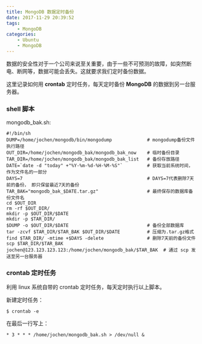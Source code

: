 ```yaml
---
title: MongoDB 数据定时备份
date: 2017-11-29 20:39:52
tags:
    - MongoDB
categories:
    - Ubuntu
    - MongoDB
---
```


数据的安全性对于一个公司来说至关重要，由于一些不可预测的故障，如突然断电、断网等，数据可能会丢失。这就要求我们定时备份数据。

这里记录如何用 **crontab** 定时任务，每天定时备份 **MongoDB** 的数据到另一台服务器。

### shell 脚本

mongodb_bak.sh:
```
#!/bin/sh
DUMP=/home/jochen/mongodb/bin/mongodump             # mongodump备份文件执行路径
OUT_DIR=/home/jochen/mongodb_bak/mongodb_bak_now    # 临时备份目录
TAR_DIR=/home/jochen/mongodb_bak/mongodb_bak_list   # 备份存放路径
DATE=`date -d "today" +"%Y-%m-%d-%H-%M-%S"`         # 获取当前系统时间，作为文件名的一部分
DAYS=7                                              # DAYS=7代表删除7天前的备份， 即只保留最近7天的备份
TAR_BAK="mongodb_bak_$DATE.tar.gz"                  # 最终保存的数据库备份文件名
cd $OUT_DIR
rm -rf $OUT_DIR/
mkdir -p $OUT_DIR/$DATE
mkdir -p $TAR_DIR/
$DUMP -o $OUT_DIR/$DATE                             # 备份全部数据库
tar -zcvf $TAR_DIR/$TAR_BAK $OUT_DIR/$DATE          # 压缩为.tar.gz格式
find $TAR_DIR/ -mtime +$DAYS -delete                # 删除7天前的备份文件
scp $TAR_DIR/$TAR_BAK jochen@123.123.123.123:/home/jochen/mongodb_bak/$TAR_BAK  # 通过 scp 发送至另一台服务器
```

### crontab 定时任务
利用 linux 系统自带的 crontab 定时任务，每天定时执行以上脚本。

新建定时任务：
```
$ crontab -e
```

在最后一行写上：
```
* 3 * * * /home/jochen/mongodb_bak.sh > /dev/null &
```
